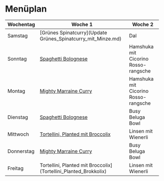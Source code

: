 
# Menüplan


| Wochentag  | Woche 1 | Woche 2 |
| ---------- | ------- | ------- |
| Samstag    | [Grünes Spinatcurry](Update Grünes_Spinatcurry_mit_Minze.md)       | Dal        |
| Sonntag    | [Spaghetti Bolognese](Sonnenblumen_Bolognese.md)                   | Hamshuka mit Cicorino Rosso-rangsche        |
| Montag     | [Mighty Marraine Curry](Mighty_Marraine_Curry.md)                  | Hamshuka mit Cicorino Rosso-rangsche         |
| Dienstag   | [Spaghetti Bolognese](Sonnenblumen_Bolognese.md)                   | Busy Beluga Bowl        |
| Mittwoch   | [Tortellini, Planted mit Broccolix](Tortellini_Planted_Brokkolix)  | Linsen mit Wienerli        |
| Donnerstag | [Mighty Marraine Curry](Mighty_Marraine_Curry.md)                  | Busy Beluga Bowl        |
| Freitag    | Tortellini, Planted mit Broccolix](Tortellini_Planted_Brokkolix)   | Linsen mit Wienerli        |
